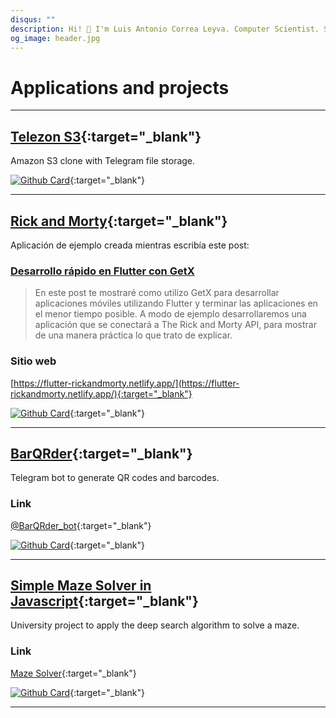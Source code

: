```yaml
---
disqus: ""
description: Hi! 👋 I'm Luis Antonio Correa Leyva. Computer Scientist. Software Developer. Developing applications with Flutter and looking for Data Science projects. These are my applications and projects
og_image: header.jpg
---
```


# Applications and projects

---

## [Telezon S3](https://github.com/correaleyval/Telezon-S3){:target="_blank"}

Amazon S3 clone with Telegram file storage.

[![Github Card](https://github-readme-stats.vercel.app/api/pin/?username=correaleyval&repo=Telezon-S3)](https://github.com/correaleyval/Telezon-S3){:target="_blank"}

---

## [Rick and Morty](https://github.com/correaleyval/rick_and_morty){:target="_blank"}

Aplicación de ejemplo creada mientras escribía este post:

### [Desarrollo rápido en Flutter con GetX](/blog/2020/03/07/desarrollo-rápido-en-flutter-con-getx/)

> En este post te mostraré como utilizo GetX para desarrollar aplicaciones móviles utilizando Flutter y terminar las aplicaciones en el menor tiempo posible. A modo de ejemplo desarrollaremos una aplicación que se conectará a The Rick and Morty API, para mostrar de una manera práctica lo que trato de explicar.

### Sitio web 
[https://flutter-rickandmorty.netlify.app/](https://flutter-rickandmorty.netlify.app/){:target="_blank"}

[![Github Card](https://github-readme-stats.vercel.app/api/pin/?username=correaleyval&repo=rick_and_morty)](https://github.com/correaleyval/rick_and_morty){:target="_blank"}

---

## [BarQRder](https://t.me/BarQRder_bot){:target="_blank"}

Telegram bot to generate QR codes and barcodes.

### Link
[@BarQRder_bot](https://t.me/BarQRder_bot){:target="_blank"}

[![Github Card](https://github-readme-stats.vercel.app/api/pin/?username=correaleyval&repo=BarQRder_bot)](https://github.com/correaleyval/BarQRder_bot){:target="_blank"}

---

## [Simple Maze Solver in Javascript](https://github.com/correaleyval/game-ia-1){:target="_blank"}

University project to apply the deep search algorithm to solve a maze.

### Link
[Maze Solver](https://correaleyval.github.io/game-ia-1/){:target="_blank"}

[![Github Card](https://github-readme-stats.vercel.app/api/pin/?username=correaleyval&repo=game-ia-1)](https://github.com/correaleyval/game-ia-1){:target="_blank"}

---
